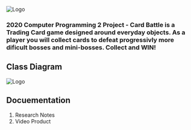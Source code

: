 ![Logo](https://github.com/ethanbowles03/2020CP2Project/blob/main/CONTENTS/CardBattleLogo.png?raw=true)

### 2020 Computer Programming 2 Project - Card Battle is a Trading Card game designed around everyday objects. As a player you will collect cards to defeat progressivly more dificult bosses and mini-bosses. Collect and WIN!

## Class Diagram
![Logo](https://github.com/ethanbowles03/2020CP2Project/blob/main/CONTENTS/CardBattleClassDiagram.png?raw=true)


## Docuementation
1. Research Notes
2. Video Product
